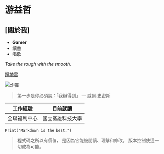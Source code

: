 # 游益哲
## [關於我]
- **Gamer**
- 讀書
- 唱歌

*Take the rough with the smooth.*

[踩地雷](https://xn--ces329jisf.com/)

![炸彈](https://grinews.com/news/wp-content/uploads/2015/05/%EF%BC%97%E5%A4%A7%E5%9C%B0%E9%9B%B71.jpg)

> 第一步是你必須說：「我辦得到」 — 威爾.史密斯

| 工作經驗 | 目前就讀 |
| :----: | :----: |
| 全聯福利中心 | 國立高雄科技大學 |

```
Print("Markdown is the best.")
```
>程式碼之所以有價值，
>是因為它能被閱讀、理解和修改。
>版本控制使這一切成為可能。
